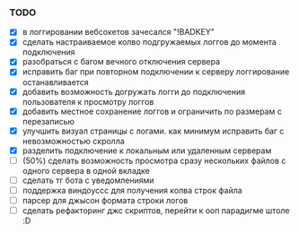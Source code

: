 ### TODO

- [x] в логгировании вебсокетов зачесался "!BADKEY"
- [x] сделать настраиваемое колво подгружаемых логгов до момента подключения
- [x] разобраться с багом вечного отключения сервера
- [x] исправить баг при повторном подключении к серверу логгирование останавливается
- [x] добавить возможность догружать логги до подключения пользователя к просмотру логгов
- [x] добавить местное сохранение логгов и ограничить по размерам с перезаписью
- [x] улучшить визуал страницы с логами. как минимум исправить баг с невозможностью скролла
- [x] разделить подключение к локальным или удаленным серверам
- [ ] (50%) сделать возможность просмотра сразу нескольких файлов с одного сервера в одной вкладке
- [ ] сделать тг бота с уведомлениями
- [ ] поддержка виндоуссс для получения колва строк файла
- [ ] парсер для джысон формата строки логов
- [ ] сделать рефакторинг джс скриптов, перейти к ооп парадигме штоле :D
